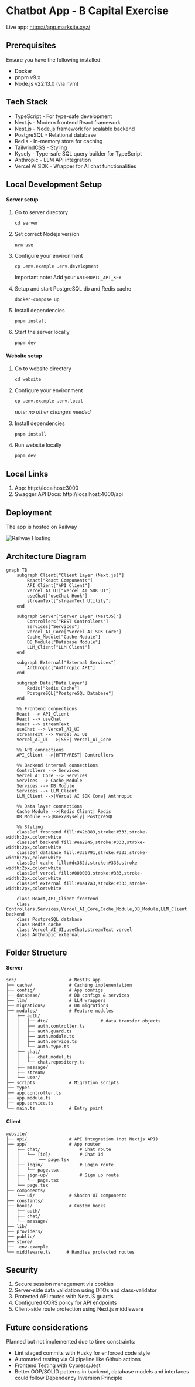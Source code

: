 
# Chatbot App - B Capital Exercise

Live app: https://app.marksite.xyz/

## Prerequisites
Ensure you have the following installed:

- Docker
- pnpm v9.x
- Node.js v22.13.0 (via nvm)

## Tech Stack

- TypeScript - For type-safe development
- Next.js - Modern frontend React framework
- Nest.js - Node.js framework for scalable backend
- PostgreSQL - Relational database
- Redis - In-memory store for caching
- TailwindCSS - Styling
- Kysely - Type-safe SQL query builder for TypeScript
- Anthropic - LLM API integration
- Vercel AI SDK - Wrapper for AI chat functionalities

## Local Development Setup

#### Server setup

1. Go to server directory
    ```
    cd server
    ```

1. Set correct Nodejs version 
    ```
    nvm use
    ```

1. Configure your environment
    ```
    cp .env.example .env.development
    ```
    Important note: Add your `ANTHROPIC_API_KEY`

1.  Setup and start PostgreSQL db and Redis cache 
    ```
    docker-compose up
    ```

1.  Install dependencies 
    ```
    pnpm install
    ```

1.  Start the server locally
    ```
    pnpm dev
    ```

#### Website setup

1.  Go to website directory
    ```
    cd website
    ```

1. Configure your environment
    ```
    cp .env.example .env.local
    ```
    *note: no other changes needed*

1.  Install dependencies
    ```
    pnpm install
    ```

1.  Run website locally
    ```
    pnpm dev
    ```

## Local Links

1. App: http://localhost:3000
1. Swagger API Docs: http://localhost:4000/api

## Deployment

The app is hosted on Railway

![Railway Hosting](./images/hosting.jpg)

## Architecture Diagram

```mermaid
graph TB
    subgraph Client["Client Layer (Next.js)"]
        React["React Components"]
        API_Client["API Client"]
        Vercel_AI_UI["Vercel AI SDK UI"]
        useChat["useChat Hook"]
        streamText["streamText Utility"]
    end

    subgraph Server["Server Layer (NestJS)"]
        Controllers["REST Controllers"]
        Services["Services"]
        Vercel_AI_Core["Vercel AI SDK Core"]
        Cache_Module["Cache Module"]
        DB_Module["Database Module"]
        LLM_Client["LLM Client"]
    end

    subgraph External["External Services"]
        Anthropic["Anthropic API"]
    end

    subgraph Data["Data Layer"]
        Redis["Redis Cache"]
        PostgreSQL["PostgreSQL Database"]
    end

    %% Frontend connections
    React --> API_Client
    React --> useChat
    React --> streamText
    useChat --> Vercel_AI_UI
    streamText --> Vercel_AI_UI
    Vercel_AI_UI -->|SSE| Vercel_AI_Core
    
    %% API connections
    API_Client -->|HTTP/REST| Controllers
    
    %% Backend internal connections
    Controllers --> Services
    Vercel_AI_Core --> Services
    Services --> Cache_Module
    Services --> DB_Module
    Services --> LLM_Client
    LLM_Client -->|Vercel AI SDK Core| Anthropic
    
    %% Data layer connections
    Cache_Module -->|Redis Client| Redis
    DB_Module -->|Knex/Kysely| PostgreSQL

    %% Styling
    classDef frontend fill:#42b883,stroke:#333,stroke-width:2px,color:white
    classDef backend fill:#ea2845,stroke:#333,stroke-width:2px,color:white
    classDef database fill:#336791,stroke:#333,stroke-width:2px,color:white
    classDef cache fill:#dc382d,stroke:#333,stroke-width:2px,color:white
    classDef vercel fill:#000000,stroke:#333,stroke-width:2px,color:white
    classDef external fill:#4a47a3,stroke:#333,stroke-width:2px,color:white

    class React,API_Client frontend
    class Controllers,Services,Vercel_AI_Core,Cache_Module,DB_Module,LLM_Client backend
    class PostgreSQL database
    class Redis cache
    class Vercel_AI_UI,useChat,streamText vercel
    class Anthropic external
```

## Folder Structure

#### Server

```
src/                    # NestJS app
├── cache/              # Caching implementation
├── config/             # App configs
├── database/           # DB configs & services
├── llm/                # LLM wrappers
├── migrations/         # DB migrations
├── modules/            # Feature modules
│   ├── auth/
│   │   ├── dto/                    # data transfer objects
│   │   ├── auth.controller.ts     
│   │   ├── auth.guard.ts
│   │   ├── auth.module.ts
│   │   ├── auth.service.ts
│   │   └── auth.type.ts
│   ├── chat/
│   │   ├── chat.model.ts
│   │   └── chat.repository.ts
│   ├── message/
│   ├── stream/
│   └── user/
├── scripts             # Migration scripts
├── types               
├── app.controller.ts
├── app.module.ts
├── app.service.ts
└── main.ts             # Entry point
```

#### Client

```
website/            
├── api/                # API integration (not Nextjs API) 
├── app/                # App router
│   ├── chat/               # Chat route
│   │   └── [id]/           # Chat Id
│   │       └── page.tsx    
│   ├── login/              # Login route
│   │   └── page.tsx        
│   ├── sign-up/            # Sign up route
│   │   └── page.tsx
│   └── page.tsx
├── components/
│   └── ui/             # Shadcn UI components
├── constants/
├── hooks/              # Custom hooks
│   ├── auth/
│   ├── chat/
│   └── message/
├── lib/
├── providers/
├── public/
├── store/
├── .env.example
└── middleware.ts      # Handles protected routes 
```

## Security

1. Secure session management via cookies
1. Server-side data validation using DTOs and class-validator
1. Protected API routes with NestJS guards
1. Configured CORS policy for API endpoints
1. Client-side route protection using Next.js middleware

## Future considerations

Planned but not implemented due to time constraints:
- Lint staged commits with Husky for enforced code style
- Automated testing via CI pipeline like Github actions
- Frontend Testing with Cypress/Jest
- Better OOP/SOLID patterns in backend, database models and interfaces could follow Dependency Inversion Principle